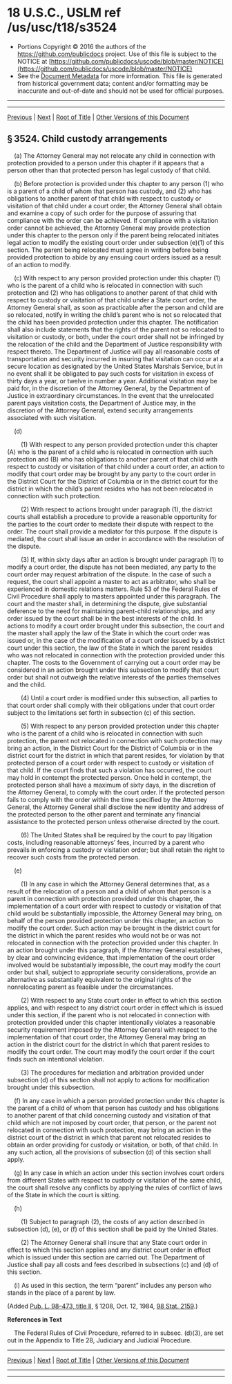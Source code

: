 ---
---

# 18 U.S.C., USLM ref /us/usc/t18/s3524

* Portions Copyright © 2016 the authors of the https://github.com/publicdocs project.
  Use of this file is subject to the NOTICE at [https://github.com/publicdocs/uscode/blob/master/NOTICE](https://github.com/publicdocs/uscode/blob/master/NOTICE)
* See the [Document Metadata](././../../../../..//README.md) for more information.
  This file is generated from historical government data; content and/or formatting may be inaccurate and out-of-date and should not be used for official purposes.

----------
----------

[Previous](./../../../../..//us/usc/t18/ptII/ch224/m__us_usc_t18_s3523.md) | [Next](./../../../../..//us/usc/t18/ptII/ch224/m__us_usc_t18_s3525.md) | [Root of Title](./../../../../../) | [Other Versions of this Document](https://publicdocs.github.io/go/links?ns=uslm&ref=%2Fus%2Fusc%2Ft18%2Fs3524)

## § 3524. Child custody arrangements

    (a) The Attorney General may not relocate any child in connection with protection provided to a person under this chapter if it appears that a person other than that protected person has legal custody of that child.

    (b) Before protection is provided under this chapter to any person (1) who is a parent of a child of whom that person has custody, and (2) who has obligations to another parent of that child with respect to custody or visitation of that child under a court order, the Attorney General shall obtain and examine a copy of such order for the purpose of assuring that compliance with the order can be achieved. If compliance with a visitation order cannot be achieved, the Attorney General may provide protection under this chapter to the person only if the parent being relocated initiates legal action to modify the existing court order under subsection (e)(1) of this section. The parent being relocated must agree in writing before being provided protection to abide by any ensuing court orders issued as a result of an action to modify.

    (c) With respect to any person provided protection under this chapter (1) who is the parent of a child who is relocated in connection with such protection and (2) who has obligations to another parent of that child with respect to custody or visitation of that child under a State court order, the Attorney General shall, as soon as practicable after the person and child are so relocated, notify in writing the child’s parent who is not so relocated that the child has been provided protection under this chapter. The notification shall also include statements that the rights of the parent not so relocated to visitation or custody, or both, under the court order shall not be infringed by the relocation of the child and the Department of Justice responsibility with respect thereto. The Department of Justice will pay all reasonable costs of transportation and security incurred in insuring that visitation can occur at a secure location as designated by the United States Marshals Service, but in no event shall it be obligated to pay such costs for visitation in excess of thirty days a year, or twelve in number a year. Additional visitation may be paid for, in the discretion of the Attorney General, by the Department of Justice in extraordinary circumstances. In the event that the unrelocated parent pays visitation costs, the Department of Justice may, in the discretion of the Attorney General, extend security arrangements associated with such visitation.

    (d)

        (1) With respect to any person provided protection under this chapter (A) who is the parent of a child who is relocated in connection with such protection and (B) who has obligations to another parent of that child with respect to custody or visitation of that child under a court order, an action to modify that court order may be brought by any party to the court order in the District Court for the District of Columbia or in the district court for the district in which the child’s parent resides who has not been relocated in connection with such protection.

        (2) With respect to actions brought under paragraph (1), the district courts shall establish a procedure to provide a reasonable opportunity for the parties to the court order to mediate their dispute with respect to the order. The court shall provide a mediator for this purpose. If the dispute is mediated, the court shall issue an order in accordance with the resolution of the dispute.

        (3) If, within sixty days after an action is brought under paragraph (1) to modify a court order, the dispute has not been mediated, any party to the court order may request arbitration of the dispute. In the case of such a request, the court shall appoint a master to act as arbitrator, who shall be experienced in domestic relations matters. Rule 53 of the Federal Rules of Civil Procedure shall apply to masters appointed under this paragraph. The court and the master shall, in determining the dispute, give substantial deference to the need for maintaining parent-child relationships, and any order issued by the court shall be in the best interests of the child. In actions to modify a court order brought under this subsection, the court and the master shall apply the law of the State in which the court order was issued or, in the case of the modification of a court order issued by a district court under this section, the law of the State in which the parent resides who was not relocated in connection with the protection provided under this chapter. The costs to the Government of carrying out a court order may be considered in an action brought under this subsection to modify that court order but shall not outweigh the relative interests of the parties themselves and the child.

        (4) Until a court order is modified under this subsection, all parties to that court order shall comply with their obligations under that court order subject to the limitations set forth in subsection (c) of this section.

        (5) With respect to any person provided protection under this chapter who is the parent of a child who is relocated in connection with such protection, the parent not relocated in connection with such protection may bring an action, in the District Court for the District of Columbia or in the district court for the district in which that parent resides, for violation by that protected person of a court order with respect to custody or visitation of that child. If the court finds that such a violation has occurred, the court may hold in contempt the protected person. Once held in contempt, the protected person shall have a maximum of sixty days, in the discretion of the Attorney General, to comply with the court order. If the protected person fails to comply with the order within the time specified by the Attorney General, the Attorney General shall disclose the new identity and address of the protected person to the other parent and terminate any financial assistance to the protected person unless otherwise directed by the court.

        (6) The United States shall be required by the court to pay litigation costs, including reasonable attorneys’ fees, incurred by a parent who prevails in enforcing a custody or visitation order; but shall retain the right to recover such costs from the protected person.

    (e)

        (1) In any case in which the Attorney General determines that, as a result of the relocation of a person and a child of whom that person is a parent in connection with protection provided under this chapter, the implementation of a court order with respect to custody or visitation of that child would be substantially impossible, the Attorney General may bring, on behalf of the person provided protection under this chapter, an action to modify the court order. Such action may be brought in the district court for the district in which the parent resides who would not be or was not relocated in connection with the protection provided under this chapter. In an action brought under this paragraph, if the Attorney General establishes, by clear and convincing evidence, that implementation of the court order involved would be substantially impossible, the court may modify the court order but shall, subject to appropriate security considerations, provide an alternative as substantially equivalent to the original rights of the nonrelocating parent as feasible under the circumstances.

        (2) With respect to any State court order in effect to which this section applies, and with respect to any district court order in effect which is issued under this section, if the parent who is not relocated in connection with protection provided under this chapter intentionally violates a reasonable security requirement imposed by the Attorney General with respect to the implementation of that court order, the Attorney General may bring an action in the district court for the district in which that parent resides to modify the court order. The court may modify the court order if the court finds such an intentional violation.

        (3) The procedures for mediation and arbitration provided under subsection (d) of this section shall not apply to actions for modification brought under this subsection.

    (f) In any case in which a person provided protection under this chapter is the parent of a child of whom that person has custody and has obligations to another parent of that child concerning custody and visitation of that child which are not imposed by court order, that person, or the parent not relocated in connection with such protection, may bring an action in the district court of the district in which that parent not relocated resides to obtain an order providing for custody or visitation, or both, of that child. In any such action, all the provisions of subsection (d) of this section shall apply.

    (g) In any case in which an action under this section involves court orders from different States with respect to custody or visitation of the same child, the court shall resolve any conflicts by applying the rules of conflict of laws of the State in which the court is sitting.

    (h)

        (1) Subject to paragraph (2), the costs of any action described in subsection (d), (e), or (f) of this section shall be paid by the United States.

        (2) The Attorney General shall insure that any State court order in effect to which this section applies and any district court order in effect which is issued under this section are carried out. The Department of Justice shall pay all costs and fees described in subsections (c) and (d) of this section.

    (i) As used in this section, the term “parent” includes any person who stands in the place of a parent by law.

(Added [Pub. L. 98–473, title II][/us/pl/98/473/tII], § 1208, Oct. 12, 1984, [98 Stat. 2159][/us/stat/98/2159].)

 __References in Text__ 

    The Federal Rules of Civil Procedure, referred to in subsec. (d)(3), are set out in the Appendix to Title 28, Judiciary and Judicial Procedure.

----------

[Previous](./../../../../..//us/usc/t18/ptII/ch224/m__us_usc_t18_s3523.md) | [Next](./../../../../..//us/usc/t18/ptII/ch224/m__us_usc_t18_s3525.md) | [Root of Title](./../../../../../) | [Other Versions of this Document](https://publicdocs.github.io/go/links?ns=uslm&ref=%2Fus%2Fusc%2Ft18%2Fs3524)

----------
----------

[/us/pl/98/473/tII]: https://publicdocs.github.io/go/links?ns=uslm&ref=%2Fus%2Fpl%2F98%2F473%2FtII
[/us/stat/98/2159]: https://publicdocs.github.io/go/links?ns=uslm&ref=%2Fus%2Fstat%2F98%2F2159



